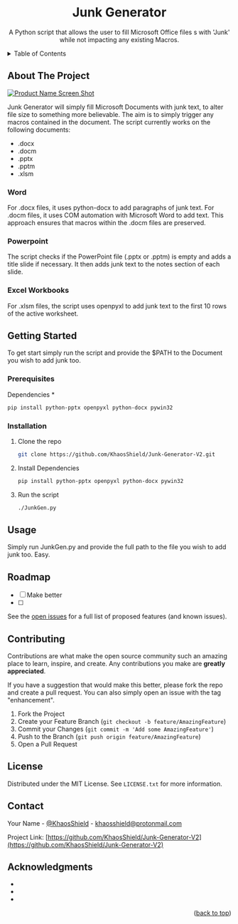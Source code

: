 <!-- Improved compatibility of back to top link: See: https://github.com/othneildrew/Best-README-Template/pull/73 -->
<a name="readme-top"></a>
<!--
*** Thanks for checking out the Best-README-Template. If you have a suggestion
*** that would make this better, please fork the repo and create a pull request
*** or simply open an issue with the tag "enhancement".
*** Don't forget to give the project a star!
*** Thanks again! Now go create something AMAZING! :D
-->

<h1 align="center">Junk Generator</h1>

  <p align="center">
    A Python script that allows the user to fill Microsoft Office files s with 'Junk' while not impacting any existing Macros.
    <br />
  </p>
</div>



<!-- TABLE OF CONTENTS -->
<details>
  <summary>Table of Contents</summary>
  <ol>
    <li>
      <a href="#about-the-project">About The Project</a>
      <ul>
        <li><a href="#built-with">Built With</a></li>
      </ul>
    </li>
    <li>
      <a href="#getting-started">Getting Started</a>
      <ul>
        <li><a href="#prerequisites">Prerequisites</a></li>
        <li><a href="#installation">Installation</a></li>
      </ul>
    </li>
    <li><a href="#usage">Usage</a></li>
    <li><a href="#roadmap">Roadmap</a></li>
    <li><a href="#contributing">Contributing</a></li>
    <li><a href="#license">License</a></li>
    <li><a href="#contact">Contact</a></li>
    <li><a href="#acknowledgments">Acknowledgments</a></li>
  </ol>
</details>



<!-- ABOUT THE PROJECT -->
## About The Project

[![Product Name Screen Shot][product-screenshot]](https://example.com)

Junk Generator will simply fill Microsoft Documents with junk text, to alter file size to something more believable. The aim is to simply trigger any macros contained in the document. The script currently works on the following documents:
* []() .docx
* []() .docm
* []() .pptx
* []() .pptm
* []() .xlsm

### Word
For .docx files, it uses python-docx to add paragraphs of junk text.
For .docm files, it uses COM automation with Microsoft Word to add text. This approach ensures that macros within the .docm files are preserved.

### Powerpoint
The script checks if the PowerPoint file (.pptx or .pptm) is empty and adds a title slide if necessary.
It then adds junk text to the notes section of each slide.

### Excel Workbooks
For .xlsm files, the script uses openpyxl to add junk text to the first 10 rows of the active worksheet.


<!-- GETTING STARTED -->
## Getting Started

To get start simply run the script and provide the $PATH to the Document you wish to add junk too.

### Prerequisites

Dependencies
* 
  ```sh
  pip install python-pptx openpyxl python-docx pywin32
  ```

### Installation

1. Clone the repo
   ```sh
   git clone https://github.com/KhaosShield/Junk-Generator-V2.git
   ```
2. Install Dependencies
   ```sh
   pip install python-pptx openpyxl python-docx pywin32
   ```
3. Run the script
   ```sh
   ./JunkGen.py
   ```


<!-- USAGE EXAMPLES -->
## Usage

Simply run JunkGen.py and provide the full path to the file you wish to add junk too. Easy.

<!-- ROADMAP -->
## Roadmap

- [ ] Make better
- [ ] 


See the [open issues](https://github.com/KhaosShield/Junk-Generator-V2/issues) for a full list of proposed features (and known issues).


<!-- CONTRIBUTING -->
## Contributing

Contributions are what make the open source community such an amazing place to learn, inspire, and create. Any contributions you make are **greatly appreciated**.

If you have a suggestion that would make this better, please fork the repo and create a pull request. You can also simply open an issue with the tag "enhancement".

1. Fork the Project
2. Create your Feature Branch (`git checkout -b feature/AmazingFeature`)
3. Commit your Changes (`git commit -m 'Add some AmazingFeature'`)
4. Push to the Branch (`git push origin feature/AmazingFeature`)
5. Open a Pull Request

<!-- LICENSE -->
## License

Distributed under the MIT License. See `LICENSE.txt` for more information.


<!-- CONTACT -->
## Contact

Your Name - [@KhaosShield](https://twitter.com/@KhaosShield) - khaosshield@protonmail.com

Project Link: [https://github.com/KhaosShield/Junk-Generator-V2](https://github.com/KhaosShield/Junk-Generator-V2)


<!-- ACKNOWLEDGMENTS -->
## Acknowledgments

* []()
* []()
* []()

<p align="right">(<a href="#readme-top">back to top</a>)</p>



<!-- MARKDOWN LINKS & IMAGES -->
<!-- https://www.markdownguide.org/basic-syntax/#reference-style-links -->
[contributors-shield]: https://img.shields.io/github/contributors/KhaosShield/Junk-Generator-V2.svg?style=for-the-badge
[contributors-url]: https://github.com/KhaosShield/Junk-Generator-V2/graphs/contributors
[forks-shield]: https://img.shields.io/github/forks/KhaosShield/Junk-Generator-V2.svg?style=for-the-badge
[forks-url]: https://github.com/KhaosShield/Junk-Generator-V2/network/members
[stars-shield]: https://img.shields.io/github/stars/KhaosShield/Junk-Generator-V2.svg?style=for-the-badge
[stars-url]: https://github.com/KhaosShield/Junk-Generator-V2/stargazers
[issues-shield]: https://img.shields.io/github/issues/KhaosShield/Junk-Generator-V2.svg?style=for-the-badge
[issues-url]: https://github.com/KhaosShield/Junk-Generator-V2/issues
[license-shield]: https://img.shields.io/github/license/KhaosShield/Junk-Generator-V2.svg?style=for-the-badge
[license-url]: https://github.com/KhaosShield/Junk-Generator-V2/blob/master/LICENSE.txt
[linkedin-shield]: https://img.shields.io/badge/-LinkedIn-black.svg?style=for-the-badge&logo=linkedin&colorB=555
[linkedin-url]: https://linkedin.com/in/linkedin_username
[product-screenshot]: images/screenshot.png
[Next.js]: https://img.shields.io/badge/next.js-000000?style=for-the-badge&logo=nextdotjs&logoColor=white
[Next-url]: https://nextjs.org/
[React.js]: https://img.shields.io/badge/React-20232A?style=for-the-badge&logo=react&logoColor=61DAFB
[React-url]: https://reactjs.org/
[Vue.js]: https://img.shields.io/badge/Vue.js-35495E?style=for-the-badge&logo=vuedotjs&logoColor=4FC08D
[Vue-url]: https://vuejs.org/
[Angular.io]: https://img.shields.io/badge/Angular-DD0031?style=for-the-badge&logo=angular&logoColor=white
[Angular-url]: https://angular.io/
[Svelte.dev]: https://img.shields.io/badge/Svelte-4A4A55?style=for-the-badge&logo=svelte&logoColor=FF3E00
[Svelte-url]: https://svelte.dev/
[Laravel.com]: https://img.shields.io/badge/Laravel-FF2D20?style=for-the-badge&logo=laravel&logoColor=white
[Laravel-url]: https://laravel.com
[Bootstrap.com]: https://img.shields.io/badge/Bootstrap-563D7C?style=for-the-badge&logo=bootstrap&logoColor=white
[Bootstrap-url]: https://getbootstrap.com
[JQuery.com]: https://img.shields.io/badge/jQuery-0769AD?style=for-the-badge&logo=jquery&logoColor=white
[JQuery-url]: https://jquery.com 